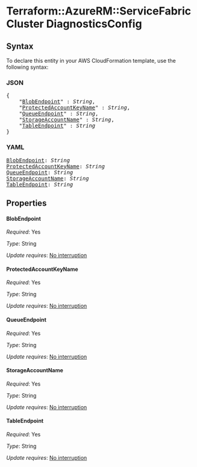 # Terraform::AzureRM::ServiceFabricCluster DiagnosticsConfig

## Syntax

To declare this entity in your AWS CloudFormation template, use the following syntax:

### JSON

<pre>
{
    "<a href="#blobendpoint" title="BlobEndpoint">BlobEndpoint</a>" : <i>String</i>,
    "<a href="#protectedaccountkeyname" title="ProtectedAccountKeyName">ProtectedAccountKeyName</a>" : <i>String</i>,
    "<a href="#queueendpoint" title="QueueEndpoint">QueueEndpoint</a>" : <i>String</i>,
    "<a href="#storageaccountname" title="StorageAccountName">StorageAccountName</a>" : <i>String</i>,
    "<a href="#tableendpoint" title="TableEndpoint">TableEndpoint</a>" : <i>String</i>
}
</pre>

### YAML

<pre>
<a href="#blobendpoint" title="BlobEndpoint">BlobEndpoint</a>: <i>String</i>
<a href="#protectedaccountkeyname" title="ProtectedAccountKeyName">ProtectedAccountKeyName</a>: <i>String</i>
<a href="#queueendpoint" title="QueueEndpoint">QueueEndpoint</a>: <i>String</i>
<a href="#storageaccountname" title="StorageAccountName">StorageAccountName</a>: <i>String</i>
<a href="#tableendpoint" title="TableEndpoint">TableEndpoint</a>: <i>String</i>
</pre>

## Properties

#### BlobEndpoint

_Required_: Yes

_Type_: String

_Update requires_: [No interruption](https://docs.aws.amazon.com/AWSCloudFormation/latest/UserGuide/using-cfn-updating-stacks-update-behaviors.html#update-no-interrupt)

#### ProtectedAccountKeyName

_Required_: Yes

_Type_: String

_Update requires_: [No interruption](https://docs.aws.amazon.com/AWSCloudFormation/latest/UserGuide/using-cfn-updating-stacks-update-behaviors.html#update-no-interrupt)

#### QueueEndpoint

_Required_: Yes

_Type_: String

_Update requires_: [No interruption](https://docs.aws.amazon.com/AWSCloudFormation/latest/UserGuide/using-cfn-updating-stacks-update-behaviors.html#update-no-interrupt)

#### StorageAccountName

_Required_: Yes

_Type_: String

_Update requires_: [No interruption](https://docs.aws.amazon.com/AWSCloudFormation/latest/UserGuide/using-cfn-updating-stacks-update-behaviors.html#update-no-interrupt)

#### TableEndpoint

_Required_: Yes

_Type_: String

_Update requires_: [No interruption](https://docs.aws.amazon.com/AWSCloudFormation/latest/UserGuide/using-cfn-updating-stacks-update-behaviors.html#update-no-interrupt)

